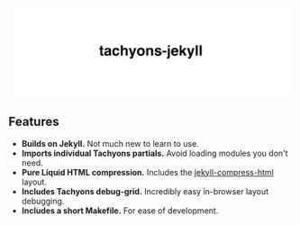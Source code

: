 ![Logo Header](.github/IMAGES/header.png)
## Features
- **Builds on Jekyll.** Not much new to learn to use.
- **Imports individual Tachyons partials.** Avoid loading modules you don't need.
- **Pure Liquid HTML compression.** Includes the [jekyll-compress-html](https://github.com/penibelst/jekyll-compress-html) layout.
- **Includes Tachyons debug-grid.** Incredibly easy in-browser layout debugging.
- **Includes a short Makefile.** For ease of development.
